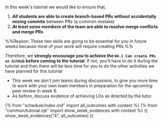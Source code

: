 <tip-box type="important"> 

In this week's tutorial we would like to ensure that,
1. **_All_ students are able to create branch-based PRs without accidentally mixing commits** between PRs (a common mistake)
2. **_At least some members_ of the team are able to resolve merge conflicts and merge PRs**

%%Reason: These two skills are going to be essential for you in future weeks because most of your work will require creating PRs.%%

Therefore, we **strongly encourage you to achieve the `W4.1 Can create PRs on GitHub` before coming to the tutorial**. If not, you'll have to do it during the tutorial and then there will be less time for you to do the other activities we have planned for this tutorial

</tip-box>


* This week we don't join teams during discussions, to give you more time to work with your own team members in preparation for the upcoming peer review in week 6.
* As before, discuss evidence of achieving LOs as directed by the tutor.


{% from "schedule/index.md" import all_outcomes with context %}
{% from "common/tutorial.njk" import  show_week_evidences with context %}
{{ show_week_evidences("4", all_outcomes) }}